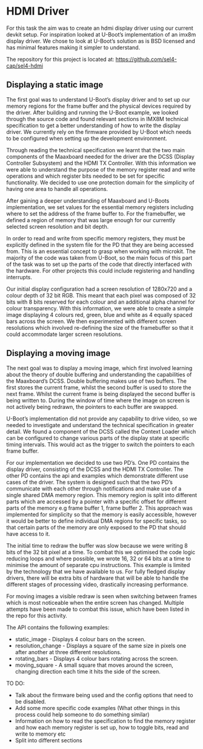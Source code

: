# HDMI Driver

For this task the aim was to create an hdmi display driver using our current devkit setup. For inspiration looked at U-Boot’s implementation of an imx8m display driver. We chose to look at U-Boot’s solution as is BSD licensed and has minimal features making it simpler to understand.

The repository for this project is located at: https://github.com/sel4-cap/sel4-hdmi 

## Displaying a static image

The first goal was to understand U-Boot’s display driver and to set up our memory regions for the frame buffer and the physical devices required by the driver. After building and running the U-Boot example, we looked through the source code and found relevant sections in IMX8M technical specification to get a better understanding of how to write the display driver. We currently rely on the firmware provided by U-Boot which needs to be configured when setting up the development environment.

Through reading the technical specification we learnt that the two main components of the Maaxboard needed for the driver are the DCSS (Display Controller Subsystem) and the HDMI TX Controller. With this information we were able to understand the purpose of the memory register read and write operations and which register bits needed to be set for specific functionality. We decided to use one protection domain for the simplicity of having one area to handle all operations. 

After gaining a deeper understanding of Maaxboard and U-Boots implementation, we set values for the essential memory registers including where to set the address of the frame buffer to. For the framebuffer, we defined a region of memory that was large enough for our currently selected screen resolution and bit depth.

In order to read and write from specific memory registers, they must be explicitly defined in the system file for the PD that they are being accessed from. This is an essential concept to grasp when working with microkit. The majority of the code was taken from U-Boot, so the main focus of this part of the task was to set up the parts of the code that directly interfaced with the hardware. For other projects this could include registering and handling interrupts. 

Our initial display configuration had a screen resolution of 1280x720 and a colour depth of 32 bit RGB. This meant that each pixel was composed of 32 bits with 8 bits reserved for each colour and an additional alpha channel for colour transparency. With this information, we were able to create a simple image displaying 4 colours red, green, blue and white as 4 equally spaced bars across the screen. We then experimented with different screen resolutions which involved re-defining the size of the framebuffer so that it could accommodate larger screen resolutions.


## Displaying a moving image

The next goal was to display a moving image, which first involved learning about the theory of double buffering and understanding the capabilities of the Maaxboard’s DCSS. Double buffering makes use of two buffers. The first stores the current frame, whilst the second buffer is used to store the next frame. Whilst the current frame is being displayed the second buffer is being written to. During the window of time where the image on screen is not actively being redrawn, the pointers to each buffer are swapped.

U-Boot’s implementation did not provide any capability to drive video, so we needed to investigate and understand the technical specification in greater detail. We found a component of the DCSS called the Context Loader which can be configured to change various parts of the display state at specific timing intervals. This would act as the trigger to switch the pointers to each frame buffer.

For our implementation we decided to use two PD’s. One PD contains the display driver, consisting of the DCSS and the HDMI TX Controller. The other PD contains the api and examples which demonstrate different use cases of the driver. The system is designed such that the two PD’s communicate with each other through notifications and make use of a single shared DMA memory region. This memory region is split into different parts which are accessed by a pointer with a specific offset for different parts of the memory e.g frame buffer 1, frame buffer 2. This approach was implemented for simplicity so that the memory is easily accessible, however it would be better to define individual DMA regions for specific tasks, so that certain parts of the memory are only exposed to the PD that should have access to it.

The initial time to redraw the buffer was slow because we were writing 8 bits of the 32 bit pixel at a time. To combat this we optimised the code logic reducing loops and where possible, we wrote 16, 32 or 64 bits at a time to minimise the amount of separate cpu instructions. This example is limited by the technology that we have available to us. For fully fledged display drivers, there will be extra bits of hardware that will be able to handle the different stages of processing video, drastically increasing performance. 

For moving images a visible redraw is seen when switching between frames which is most noticeable when the entire screen has changed. Multiple attempts have been made to combat this issue, which have been listed in the repo for this activity.

The API contains the following examples:

* static_image - Displays 4 colour bars on the screen.
* resolution_change - Displays a square of the same size in pixels one after another at three different resolutions.
* rotating_bars - Displays 4 colour bars rotating across the screen.
* moving_square - A small square that moves around the screen, changing direction each time it hits the side of the screen.


TO DO:

* Talk about the firmware being used and the config options that need to be disabled.
* Add some more specific code examples (What other things in this process could help someone to do something similar)
* Information on how to read the specification to find the memory register and how each memory register is set up, how to toggle bits, read and write to memory etc
* Split into different sections
